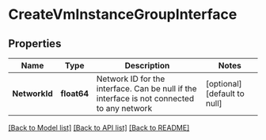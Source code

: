 # CreateVmInstanceGroupInterface

## Properties
Name | Type | Description | Notes
------------ | ------------- | ------------- | -------------
**NetworkId** | **float64** | Network ID for the interface. Can be null if the interface is not connected to any network | [optional] [default to null]

[[Back to Model list]](../README.md#documentation-for-models) [[Back to API list]](../README.md#documentation-for-api-endpoints) [[Back to README]](../README.md)

